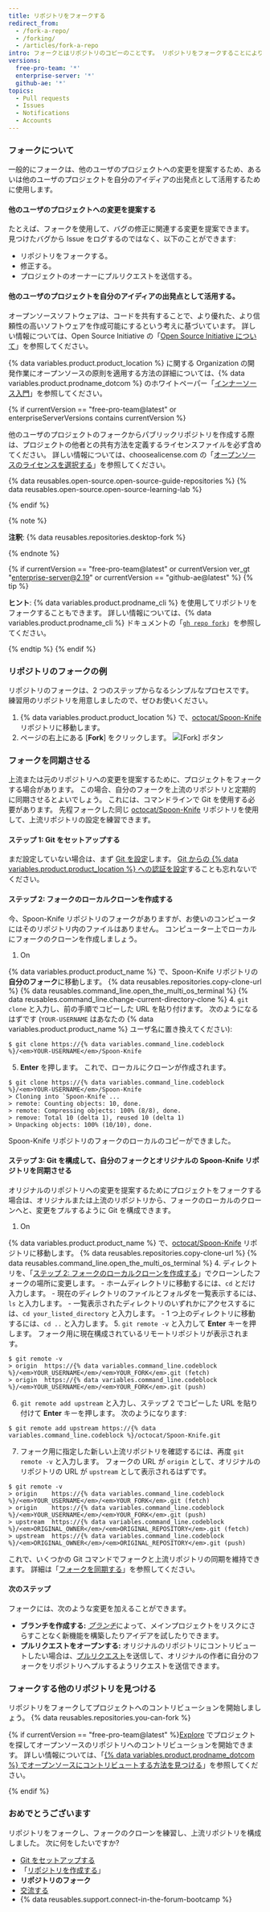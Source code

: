 ```yaml
---
title: リポジトリをフォークする
redirect_from:
  - /fork-a-repo/
  - /forking/
  - /articles/fork-a-repo
intro: フォークとはリポジトリのコピーのことです。 リポジトリをフォークすることにより、オリジナルのプロジェクトに影響を与えることなく変更を自由にテストできます。
versions:
  free-pro-team: '*'
  enterprise-server: '*'
  github-ae: '*'
topics:
  - Pull requests
  - Issues
  - Notifications
  - Accounts
---
```


### フォークについて

一般的にフォークは、他のユーザのプロジェクトへの変更を提案するため、あるいは他のユーザのプロジェクトを自分のアイディアの出発点として活用するために使用します。

#### 他のユーザのプロジェクトへの変更を提案する

たとえば、フォークを使用して、バグの修正に関連する変更を提案できます。 見つけたバグから Issue をログするのではなく、以下のことができます:

- リポジトリをフォークする。
- 修正する。
- プロジェクトのオーナーにプルリクエストを送信する。

#### 他のユーザのプロジェクトを自分のアイディアの出発点として活用する。

オープンソースソフトウェアは、コードを共有することで、より優れた、より信頼性の高いソフトウェアを作成可能にするという考えに基づいています。 詳しい情報については、Open Source Initiative の「[Open Source Initiative について](http://opensource.org/about)」を参照してください。

{% data variables.product.product_location %} に関する Organization の開発作業にオープンソースの原則を適用する方法の詳細については、{% data variables.product.prodname_dotcom %} のホワイトペーパー「[インナーソース入門](https://resources.github.com/whitepapers/introduction-to-innersource/)」を参照してください。

{% if currentVersion == "free-pro-team@latest" or enterpriseServerVersions contains currentVersion %}

他のユーザのプロジェクトのフォークからパブリックリポジトリを作成する際は、プロジェクトの他者との共有方法を定義するライセンスファイルを必ず含めてください。 詳しい情報については、choosealicense.com の「[オープンソースのライセンスを選択する](https://choosealicense.com/)」を参照してください。

{% data reusables.open-source.open-source-guide-repositories %} {% data reusables.open-source.open-source-learning-lab %}

{% endif %}

{% note %}

**注釈**: {% data reusables.repositories.desktop-fork %}

{% endnote %}

{% if currentVersion == "free-pro-team@latest" or currentVersion ver_gt "enterprise-server@2.19" or currentVersion == "github-ae@latest" %}
{% tip %}

**ヒント**: {% data variables.product.prodname_cli %} を使用してリポジトリをフォークすることもできます。 詳しい情報については、{% data variables.product.prodname_cli %} ドキュメントの「[`gh repo fork`](https://cli.github.com/manual/gh_repo_fork)」を参照してください。

{% endtip %}
{% endif %}

### リポジトリのフォークの例

リポジトリのフォークは、2 つのステップからなるシンプルなプロセスです。 練習用のリポジトリを用意しましたので、ぜひお使いください。

1. {% data variables.product.product_location %} で、[octocat/Spoon-Knife](https://github.com/octocat/Spoon-Knife) リポジトリに移動します。
2. ページの右上にある [**Fork**] をクリックします。 ![[Fork] ボタン](/assets/images/help/repository/fork_button.jpg)

### フォークを同期させる

上流または元のリポジトリへの変更を提案するために、プロジェクトをフォークする場合があります。 この場合、自分のフォークを上流のリポジトリと定期的に同期させるとよいでしょう。 これには、コマンドラインで Git を使用する必要があります。 先程フォークした同じ [octocat/Spoon-Knife](https://github.com/octocat/Spoon-Knife) リポジトリを使用して、上流リポジトリの設定を練習できます。

#### ステップ 1: Git をセットアップする

まだ設定していない場合は、まず [Git を設定](/articles/set-up-git)します。 [Git からの {% data variables.product.product_location %} への認証を設定](/articles/set-up-git#next-steps-authenticating-with-github-from-git)することも忘れないでください。

#### ステップ 2: フォークのローカルクローンを作成する

今、Spoon-Knife リポジトリのフォークがありますが、お使いのコンピュータにはそのリポジトリ内のファイルはありません。 コンピューター上でローカルにフォークのクローンを作成しましょう。

1. On

{% data variables.product.product_name %} で、Spoon-Knife リポジトリの**自分のフォーク**に移動します。
{% data reusables.repositories.copy-clone-url %}
{% data reusables.command_line.open_the_multi_os_terminal %}
{% data reusables.command_line.change-current-directory-clone %}
4. `git clone` と入力し、前の手順でコピーした URL を貼り付けます。 次のようになるはずです (`YOUR-USERNAME` はあなたの {% data variables.product.product_name %} ユーザ名に置き換えてください):
  ```shell
  $ git clone https://{% data variables.command_line.codeblock %}/<em>YOUR-USERNAME</em>/Spoon-Knife
  ```

5. **Enter** を押します。 これで、ローカルにクローンが作成されます。
  ```shell
  $ git clone https://{% data variables.command_line.codeblock %}/<em>YOUR-USERNAME</em>/Spoon-Knife
  > Cloning into `Spoon-Knife`...
  > remote: Counting objects: 10, done.
  > remote: Compressing objects: 100% (8/8), done.
  > remove: Total 10 (delta 1), reused 10 (delta 1)
  > Unpacking objects: 100% (10/10), done.
  ```

Spoon-Knife リポジトリのフォークのローカルのコピーができました。

#### ステップ 3: Git を構成して、自分のフォークとオリジナルの Spoon-Knife リポジトリを同期させる

オリジナルのリポジトリへの変更を提案するためにプロジェクトをフォークする場合は、オリジナルまたは上流のリポジトリから、フォークのローカルのクローンへと、変更をプルするように Git を構成できます。

1. On

{% data variables.product.product_name %} で、[octocat/Spoon-Knife](https://github.com/octocat/Spoon-Knife) リポジトリに移動します。
{% data reusables.repositories.copy-clone-url %}
{% data reusables.command_line.open_the_multi_os_terminal %}
4. ディレクトリを、「[ステップ 2: フォークのローカルクローンを作成する](#step-2-create-a-local-clone-of-your-fork)」でクローンしたフォークの場所に変更します。
    - ホームディレクトリに移動するには、`cd` とだけ入力します。
    - 現在のディレクトリのファイルとフォルダを一覧表示するには、`ls` と入力します。
    - 一覧表示されたディレクトリのいずれかにアクセスするには、`cd your_listed_directory` と入力します。
    - 1 つ上のディレクトリに移動するには、`cd ..` と入力します。
5. `git remote -v` と入力して **Enter** キーを押します。 フォーク用に現在構成されているリモートリポジトリが表示されます。
  ```shell
  $ git remote -v
  > origin  https://{% data variables.command_line.codeblock %}/<em>YOUR_USERNAME</em>/<em>YOUR_FORK</em>.git (fetch)
  > origin  https://{% data variables.command_line.codeblock %}/<em>YOUR_USERNAME</em>/<em>YOUR_FORK</em>.git (push)
  ```

6. `git remote add upstream` と入力し、ステップ 2 でコピーした URL を貼り付けて **Enter** キーを押します。 次のようになります:
  ```shell
  $ git remote add upstream https://{% data variables.command_line.codeblock %}/octocat/Spoon-Knife.git
  ```

7. フォーク用に指定した新しい上流リポジトリを確認するには、再度 `git remote -v` と入力します。 フォークの URL が `origin` として、オリジナルのリポジトリの URL が `upstream` として表示されるはずです。
  ```shell
  $ git remote -v
  > origin    https://{% data variables.command_line.codeblock %}/<em>YOUR_USERNAME</em>/<em>YOUR_FORK</em>.git (fetch)
  > origin    https://{% data variables.command_line.codeblock %}/<em>YOUR_USERNAME</em>/<em>YOUR_FORK</em>.git (push)
  > upstream  https://{% data variables.command_line.codeblock %}/<em>ORIGINAL_OWNER</em>/<em>ORIGINAL_REPOSITORY</em>.git (fetch)
  > upstream  https://{% data variables.command_line.codeblock %}/<em>ORIGINAL_OWNER</em>/<em>ORIGINAL_REPOSITORY</em>.git (push)
  ```

これで、いくつかの Git コマンドでフォークと上流リポジトリの同期を維持できます。 詳細は「[フォークを同期する](/articles/syncing-a-fork)」を参照してください。

#### 次のステップ

フォークには、次のような変更を加えることができます。

- **ブランチを作成する:** [*ブランチ*](/articles/creating-and-deleting-branches-within-your-repository/)によって、メインプロジェクトをリスクにさらすことなく新機能を構築したりアイデアを試したりできます。
- **プルリクエストをオープンする:** オリジナルのリポジトリにコントリビュートしたい場合は、[プルリクエスト](/articles/about-pull-requests)を送信して、オリジナルの作者に自分のフォークをリポジトリへプルするようリクエストを送信できます。

### フォークする他のリポジトリを見つける

リポジトリをフォークしてプロジェクトへのコントリビューションを開始しましょう。 {% data reusables.repositories.you-can-fork %}

{% if currentVersion == "free-pro-team@latest" %}[Explore](https://github.com/explore) でプロジェクトを探してオープンソースのリポジトリへのコントリビューションを開始できます。 詳しい情報については、「[{% data variables.product.prodname_dotcom %} でオープンソースにコントリビュートする方法を見つける](/github/getting-started-with-github/finding-ways-to-contribute-to-open-source-on-github)」を参照してください。

{% endif %}

### おめでとうございます

リポジトリをフォークし、フォークのクローンを練習し、上流リポジトリを構成しました。 次に何をしたいですか?

- [Git をセットアップする](/articles/set-up-git)
- 「[リポジトリを作成する](/articles/create-a-repo)」
- **リポジトリのフォーク**
- [交流する](/articles/be-social)
- {% data reusables.support.connect-in-the-forum-bootcamp %}
